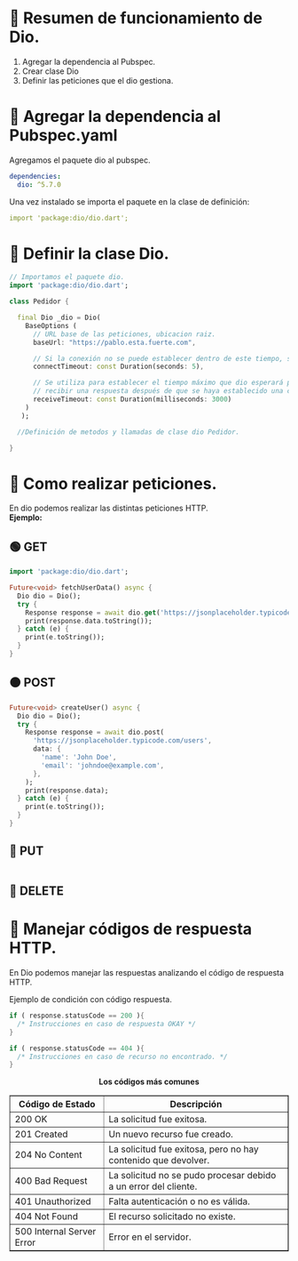 # 📓 Resumen de funcionamiento de Dio.
1. Agregar la dependencia al Pubspec.
2. Crear clase Dio
3. Definir las peticiones que el dio gestiona.

# 📌 Agregar la dependencia al Pubspec.yaml
Agregamos el paquete dio al pubspec.
```yaml
dependencies:
  dio: ^5.7.0
```

Una vez instalado se importa el paquete en la clase de definición:
```yaml
import 'package:dio/dio.dart';
```

# 📌 Definir la clase Dio.
```dart
// Importamos el paquete dio.
import 'package:dio/dio.dart';

class Pedidor {

  final Dio _dio = Dio( 
    BaseOptions (
      // URL base de las peticiones, ubicacion raiz.
      baseUrl: "https://pablo.esta.fuerte.com",

      // Si la conexión no se puede establecer dentro de este tiempo, se lanzará una excepción.
      connectTimeout: const Duration(seconds: 5),

      // Se utiliza para establecer el tiempo máximo que dio esperará para 
      // recibir una respuesta después de que se haya establecido una conexión.
      receiveTimeout: const Duration(milliseconds: 3000)    
    )
   );

  //Definición de metodos y llamadas de clase dio Pedidor.

}
```

# 📌 Como realizar peticiones.
En dio podemos realizar las distintas peticiones HTTP.   
**Ejemplo:**   
## 🟢 GET
```dart
import 'package:dio/dio.dart';

Future<void> fetchUserData() async {
  Dio dio = Dio();
  try {
    Response response = await dio.get('https://jsonplaceholder.typicode.com/users/1');
    print(response.data.toString());
  } catch (e) {
    print(e.toString());
  }
}
```

## 🟠 POST
```dart
Future<void> createUser() async {
  Dio dio = Dio();
  try {
    Response response = await dio.post(
      'https://jsonplaceholder.typicode.com/users',
      data: {
        'name': 'John Doe',
        'email': 'johndoe@example.com',
      },
    );
    print(response.data);
  } catch (e) {
    print(e.toString());
  }
}
```
## 🔵 PUT
```dart
``` 
## 🔴 DELETE

# 📌 Manejar códigos de respuesta HTTP.
En Dio podemos manejar las respuestas analizando el código de respuesta HTTP.   

Ejemplo de condición con código respuesta.
```dart
if ( response.statusCode == 200 ){
  /* Instrucciones en caso de respuesta OKAY */
}

if ( response.statusCode == 404 ){
  /* Instrucciones en caso de recurso no encontrado. */ 
}
```

<div align="center">
   <strong>Los códigos más comunes</strong><br/>  
   <table border="1">
  <thead>
    <tr>
      <th>Código de Estado</th>
      <th>Descripción</th>
    </tr>
  </thead>
  <tbody>
    <tr>
      <td>200 OK</td>
      <td>La solicitud fue exitosa.</td>
    </tr>
    <tr>
      <td>201 Created</td>
      <td>Un nuevo recurso fue creado.</td>
    </tr>
    <tr>
      <td>204 No Content</td>
      <td>La solicitud fue exitosa, pero no hay contenido que devolver.</td>
    </tr>
    <tr>
      <td>400 Bad Request</td>
      <td>La solicitud no se pudo procesar debido a un error del cliente.</td>
    </tr>
    <tr>
      <td>401 Unauthorized</td>
      <td>Falta autenticación o no es válida.</td>
    </tr>
    <tr>
      <td>404 Not Found</td>
      <td>El recurso solicitado no existe.</td>
    </tr>
    <tr>
      <td>500 Internal Server Error</td>
      <td>Error en el servidor.</td>
    </tr>
  </tbody>
</table>
</div>

